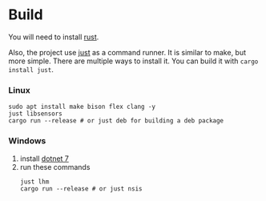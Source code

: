 # Build

You will need to install [rust](https://www.rust-lang.org/tools/install).

Also, the project use [just](https://github.com/casey/just) as a command runner. It is similar to make, but more simple. There are multiple ways to install it. You can build it with `cargo install just`.

### Linux

```shell
sudo apt install make bison flex clang -y
just libsensors
cargo run --release # or just deb for building a deb package
```

### Windows

1. install [dotnet 7](https://dotnet.microsoft.com/en-us/download/dotnet/8.0)
2. run these commands
   ```shell
   just lhm
   cargo run --release # or just nsis
   ```
